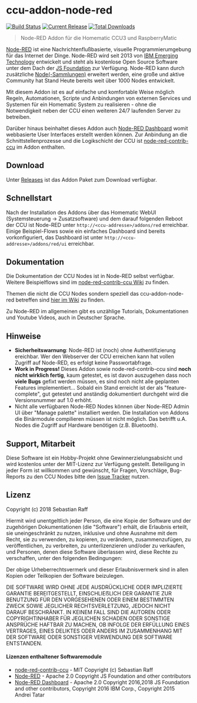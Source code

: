 # ccu-addon-node-red

[![Build Status](https://travis-ci.org/hobbyquaker/ccu-addon-node-red.svg?branch=master)](https://travis-ci.org/hobbyquaker/ccu-addon-node-red)
[![Current Release](https://img.shields.io/github/release/hobbyquaker/ccu-addon-node-red.svg)](https://github.com/hobbyquaker/ccu-addon-node-red/releases/latest)
[![Total Downloads](https://img.shields.io/github/downloads/hobbyquaker/ccu-addon-node-red/total.svg)]()

> Node-RED Addon für die Homematic CCU3 und RaspberryMatic

[Node-RED](https://nodered.org/about/) ist eine Nachrichtenflußbasierte, visuelle Programmierumgebung für das Internet 
der Dinge. Node-RED wird seit 2013 von [IBM Emerging Technology](https://emerging-technology.co.uk/technologies/) 
entwickelt und steht als kostenlose Open Source Software unter dem Dach der [JS Foundation](https://js.foundation/) zur 
Verfügung. Node-RED kann durch zusätzliche [Node(-Sammlungen)](https://flows.nodered.org) erweitert werden, eine große 
und aktive Community hat Stand Heute bereits weit über 1000 Nodes entwickelt.

Mit diesem Addon ist es auf einfache und komfortable Weise möglich Regeln, Automationen, Scripte und Anbindungen von 
externen Services und Systemen für ein Homematic System zu realisieren - ohne die Notwendigkeit neben der CCU einen 
weiteren 24/7 laufenden Server zu betreiben.

Darüber hinaus beinhaltet dieses Addon auch [Node-RED Dashboard](https://github.com/node-red/node-red-dashboard) womit
webbasierte User Interfaces erstellt werden können. Zur Anbindung an die Schnittstellenprozesse und die Logikschicht der 
CCU ist [node-red-contrib-ccu](https://github.com/hobbyquaker/node-red-contrib-ccu) im Addon enthalten. 


## Download

Unter [Releases](https://github.com/hobbyquaker/ccu-addon-node-red/releases) ist das Addon Paket zum Download verfügbar.


## Schnellstart

Nach der Installation des Addons über das Homematic WebUI (Systemsteuerung -> Zusatzsoftware) und dem darauf folgenden 
Reboot der CCU ist Node-RED unter `http://<ccu-addresse>/addons/red` erreichbar. Einige Beispiel-Flows sowie ein 
einfaches Dashboard sind bereits vorkonfiguriert, das Dashboard ist unter `http://<ccu-addresse>/addons/red/ui` 
erreichbar.


## Dokumentation

Die Dokumentation der CCU Nodes ist in Node-RED selbst verfügbar. Weitere Beispielflows sind im 
[node-red-contrib-ccu Wiki](https://github.com/hobbyquaker/node-red-contrib-ccu/wiki) zu finden.

Themen die nicht die CCU Nodes sondern speziell das ccu-addon-node-red betreffen sind 
[hier im Wiki](https://github.com/hobbyquaker/ccu-addon-node-red/wiki) zu finden.

Zu Node-RED im allgemeinen gibt es unzählige Tutorials, Dokumentationen und Youtube Videos, auch in Deutscher Sprache.


## Hinweise

* __Sicherheitswarnung__: Node-RED ist (noch) ohne Authentifizierung ereichbar. Wer den Webserver der CCU erreichen
kann hat vollen Zugriff auf Node-RED, es erfolgt keine Passwortabfrage.
* __Work in Progress!__ Dieses Addon sowie node-red-contrib-ccu sind __noch nicht wirklich fertig__, kaum getestet, 
es ist davon auszugehen dass noch __viele Bugs__ gefixt werden müssen, es sind noch nicht alle geplanten Features 
implementiert... Sobald ein Stand erreicht ist der als "feature-complete", gut getestet und anständig dokumentiert
durchgeht wird die Versionsnummer auf 1.0 erhöht.
* Nicht alle verfügbaren Node-RED Nodes können über Node-RED Admin UI über "Manage palette" installiert werden. Die 
Installation von Addons die Binärmodule compilieren müssen ist nicht möglich. Das betrifft u.A. Nodes die Zugriff auf 
Hardware benötigen (z.B. Bluetooth).


## Support, Mitarbeit

Diese Software ist ein Hobby-Projekt ohne Gewinnerzielungsabsicht und wird kostenlos unter der MIT-Lizenz zur
Verfügung gestellt. Beteiligung in jeder Form ist willkommen und gewünscht, für Fragen, Vorschläge, Bug-Reports zu den
CCU Nodes bitte den [Issue Tracker](https://github.com/hobbyquaker/node-red-contrib-ccu/issues) nutzen.


## Lizenz

Copyright (c) 2018 Sebastian Raff

Hiermit wird unentgeltlich jeder Person, die eine Kopie der Software und der zugehörigen Dokumentationen (die
"Software") erhält, die Erlaubnis erteilt, sie uneingeschränkt zu nutzen, inklusive und ohne Ausnahme mit dem Recht, sie
zu verwenden, zu kopieren, zu verändern, zusammenzufügen, zu veröffentlichen, zu verbreiten, zu unterlizenzieren 
und/oder zu verkaufen, und Personen, denen diese Software überlassen wird, diese Rechte zu verschaffen, unter den 
folgenden Bedingungen:

Der obige Urheberrechtsvermerk und dieser Erlaubnisvermerk sind in allen Kopien oder Teilkopien der Software beizulegen.

DIE SOFTWARE WIRD OHNE JEDE AUSDRÜCKLICHE ODER IMPLIZIERTE GARANTIE BEREITGESTELLT, EINSCHLIEẞLICH DER GARANTIE ZUR 
BENUTZUNG FÜR DEN VORGESEHENEN ODER EINEM BESTIMMTEN ZWECK SOWIE JEGLICHER RECHTSVERLETZUNG, JEDOCH NICHT DARAUF 
BESCHRÄNKT. IN KEINEM FALL SIND DIE AUTOREN ODER COPYRIGHTINHABER FÜR JEGLICHEN SCHADEN ODER SONSTIGE ANSPRÜCHE HAFTBAR
ZU MACHEN, OB INFOLGE DER ERFÜLLUNG EINES VERTRAGES, EINES DELIKTES ODER ANDERS IM ZUSAMMENHANG MIT DER SOFTWARE ODER 
SONSTIGER VERWENDUNG DER SOFTWARE ENTSTANDEN.


#### Lizenzen enthaltener Softwaremodule

* [node-red-contrib-ccu](https://github.com/hobbyquaker/node-red-contrib-ccu) - MIT Copyright (c) Sebastian Raff
* [Node-RED](https://github.com/node-red/node-red/blob/master/LICENSE) - Apache 2.0 Copyright JS Foundation and other 
contributors
* [Node-RED Dashboard](https://github.com/node-red/node-red-dashboard/blob/master/LICENSE) - Apache 2.0 Copyright 
2016,2018 JS Foundation and other contributors, Copyright 2016 IBM Corp., Copyright 2015 Andrei Tatar
